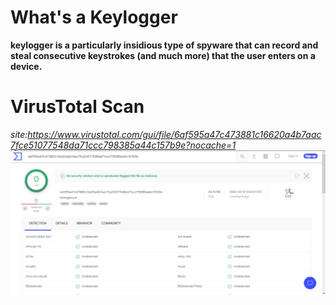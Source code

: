 # What's a Keylogger
**keylogger is a particularly insidious type of spyware that can record and steal consecutive keystrokes (and much more) that the user enters on a device.**
# VirusTotal Scan
_site:https://www.virustotal.com/gui/file/6af595a47c473881c16620a4b7aac7fce51077548da71ccc798385a44c157b9e?nocache=1_
<img src="keyscan.jpg">
